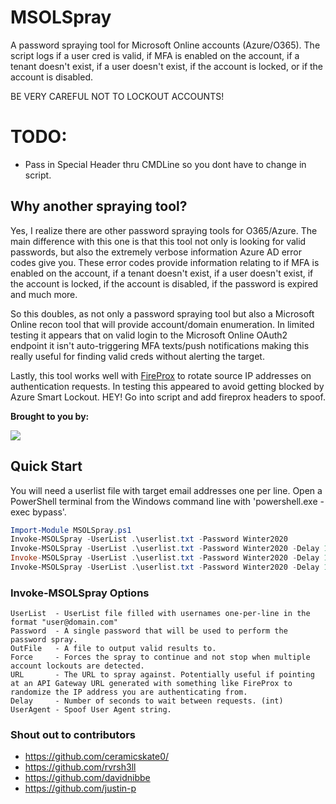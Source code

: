# MSOLSpray
A password spraying tool for Microsoft Online accounts (Azure/O365). The script logs if a user cred is valid, if MFA is enabled on the account, if a tenant doesn't exist, if a user doesn't exist, if the account is locked, or if the account is disabled. 

BE VERY CAREFUL NOT TO LOCKOUT ACCOUNTS!

# TODO:

- Pass in Special Header thru CMDLine so you dont have to change in script.

## Why another spraying tool?
Yes, I realize there are other password spraying tools for O365/Azure. The main difference with this one is that this tool not only is looking for valid passwords, but also the extremely verbose information Azure AD error codes give you. These error codes provide information relating to if MFA is enabled on the account, if a tenant doesn't exist, if a user doesn't exist, if the account is locked, if the account is disabled, if the password is expired and much more.

So this doubles, as not only a password spraying tool but also a Microsoft Online recon tool that will provide account/domain enumeration. In limited testing it appears that on valid login to the Microsoft Online OAuth2 endpoint it isn't auto-triggering MFA texts/push notifications making this really useful for finding valid creds without alerting the target.

Lastly, this tool works well with [FireProx](https://github.com/ustayready/fireprox) to rotate source IP addresses on authentication requests. In testing this appeared to avoid getting blocked by Azure Smart Lockout. HEY! Go into script and add fireprox headers to spoof.

**Brought to you by:**

[<img src="https://www.blackhillsinfosec.com/wp-content/uploads/2016/03/BHIS-logo-L-300x300.png">](https://www.blackhillsinfosec.com)

## Quick Start
You will need a userlist file with target email addresses one per line. Open a PowerShell terminal from the Windows command line with 'powershell.exe -exec bypass'.

```PowerShell
Import-Module MSOLSpray.ps1
Invoke-MSOLSpray -UserList .\userlist.txt -Password Winter2020
Invoke-MSOLSpray -UserList .\userlist.txt -Password Winter2020 -Delay 10
Invoke-MSOLSpray -UserList .\userlist.txt -Password Winter2020 -Delay 10 -UserAgent UA -URL https://api-gateway-endpoint-id.execute-api.us-east-1.amazonaws.com/fireprox/ 
Invoke-MSOLSpray -UserList .\userlist.txt -Password Winter2020 -Delay 10 -UserAgent UA -URL https://api-gateway-endpoint-id.execute-api.us-east-1.amazonaws.com/fireprox/ -UserAgent SpecialString -OutFile valid-users.txt
```

### Invoke-MSOLSpray Options
```
UserList  - UserList file filled with usernames one-per-line in the format "user@domain.com"
Password  - A single password that will be used to perform the password spray.
OutFile   - A file to output valid results to.
Force     - Forces the spray to continue and not stop when multiple account lockouts are detected.
URL       - The URL to spray against. Potentially useful if pointing at an API Gateway URL generated with something like FireProx to randomize the IP address you are authenticating from.
Delay     - Number of seconds to wait between requests. (int)
UserAgent - Spoof User Agent string.
```

### Shout out to contributors
- https://github.com/ceramicskate0/
- https://github.com/rvrsh3ll
- https://github.com/davidnibbe
- https://github.com/justin-p
